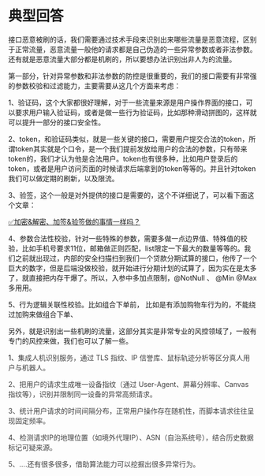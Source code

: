 # 典型回答


接口恶意被刷的话，我们需要通过技术手段来识别出来哪些流量是恶意流程，区别于正常流量，恶意流量一般他的请求都是自己伪造的一些异常参数或者非法参数。还有就是恶意流量大部分都是机刷的，所以要想办法识别出非人为的流量。



第一部分，针对异常参数和非法参数的防控是很重要的，我们的接口需要有非常强的参数校验和过滤能力，主要需要从这几个方面来考虑：

1、验证码，这个大家都很好理解，对于一些流量来源是用户操作界面的接口，可以要求用户输入验证码，或者是做一些行为验证码，比如那种滑动拼图的，这样就可以提升一部分的接口安全性。



2、token，和验证码类似，就是一些关键的接口，需要用户提交合法的token，所谓token其实就是个口令，是一个我们提前发放给用户的合法的参数，只有带来token的，我们才认为他是合法用户。token也有很多种，比如用户登录后的token，或者是用户访问页面的时候请求后端拿到的token等等的。并且针对token我们可以做定期的刷新，以及限流。



3、验签，这个一般是对外提供的接口是需要的，这个不详细说了，可以看下面这个文章：



[✅加密&解密、加签&验签做的事情一样吗？](https://www.yuque.com/hollis666/qyhor6/oq72da9rrpyt34g8)



4、参数合法性校验，针对一些特殊的参数，需要多做一点边界值、特殊值的校验，比如手机号要求11位，邮箱做正则匹配，list限定一下最大的数量等等的。我们之前就出现过，内部的安全扫描扫到我们一个贷款分期试算的接口，他传了一个巨大的数字，但是后端没做校验，就开始进行分期计划的试算了，因为实在是太多了，就直接把内存干爆了。所以，入参中多加点限制，@NotNull 、 @Min @Max多用用。



5、行为逻辑关联性校验。比如组合下单前， 比如是有添加购物车行为的，不能绕过加购来做组合下单、



另外，就是识别出一些机刷的流量，这部分其实是非常专业的风控领域了，一般有专门的风控来做，我们也可以了解一些。



1、<font style="color:rgb(64, 64, 64);">集成人机识别服务，通过 TLS 指纹、IP 信誉库、鼠标轨迹分析等区分真人用户与机器人。</font>

<font style="color:rgb(64, 64, 64);"></font>

<font style="color:rgb(64, 64, 64);">2、把用户的请求生成唯一设备指纹（通过 User-Agent、屏幕分辨率、Canvas 指纹等），识别并限制同一设备的异常高频请求。</font>

<font style="color:rgb(64, 64, 64);"></font>

<font style="color:rgb(64, 64, 64);">3、统计用户请求的时间间隔分布，正常用户操作存在随机性，而脚本请求往往呈现固定频率。</font>

<font style="color:rgb(64, 64, 64);"></font>

<font style="color:rgb(64, 64, 64);">4、检测请求IP的地理位置（如境外代理IP）、ASN（自治系统号），结合历史数据标记可疑来源。</font>

<font style="color:rgb(64, 64, 64);"></font>

<font style="color:rgb(64, 64, 64);">5、....还有很多很多，借助算法能力可以挖掘出很多异常行为。</font>

